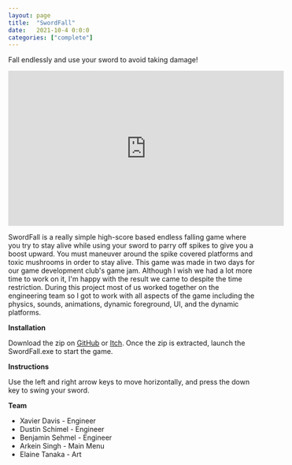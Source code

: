 ```yaml
---
layout: page
title:  "SwordFall"
date:   2021-10-4 0:0:0
categories: ["complete"]
---
```

Fall endlessly and use your sword to avoid taking damage! 

<center><iframe width="560" height="315" src="https://www.youtube.com/embed/Fk654ouxluU?si=eQ4qZ-_5zeREnq1V" title="YouTube video player" frameborder="0" allow="accelerometer; autoplay; clipboard-write; encrypted-media; gyroscope; picture-in-picture; web-share" referrerpolicy="strict-origin-when-cross-origin" allowfullscreen></iframe></center>

SwordFall is a really simple high-score based endless falling game where you try to stay alive while using your sword to parry off spikes to give you a boost upward. You must maneuver around the spike covered platforms and toxic mushrooms in order to stay alive. This game was made in two days for our game development club's game jam. Although I wish we had a lot more time to work on it, I'm happy with the result we came to despite the time restriction. During this project most of us worked together on the engineering team so I got to work with all aspects of the game including the physics, sounds, animations, dynamic foreground, UI, and the dynamic platforms.

**Installation** 

Download the zip on [GitHub][swordfall-git] or [Itch][swordfall-itch]. Once the zip is extracted, launch the SwordFall.exe to start the game.

**Instructions** 

Use the left and right arrow keys to move horizontally, and press the down key to swing your sword.

**Team** 
- Xavier Davis - Engineer
- Dustin Schimel - Engineer
- Benjamin Sehmel - Engineer
- Arkein Singh - Main Menu
- Elaine Tanaka - Art

[swordfall-git]: https://github.com/DustinSchimel/SwordFall
[swordfall-itch]: https://the-three-vs.itch.io/swordfall